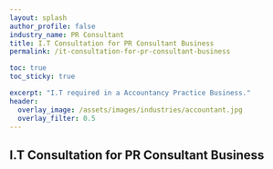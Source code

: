 ```yaml
---
layout: splash 
author_profile: false 
industry_name: PR Consultant
title: I.T Consultation for PR Consultant Business
permalink: /it-consultation-for-pr-consultant-business

toc: true
toc_sticky: true

excerpt: "I.T required in a Accountancy Practice Business."
header:
  overlay_image: /assets/images/industries/accountant.jpg
  overlay_filter: 0.5 
---
```


## I.T Consultation for PR Consultant Business
